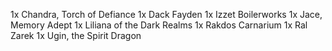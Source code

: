 1x Chandra, Torch of Defiance
1x Dack Fayden
1x Izzet Boilerworks
1x Jace, Memory Adept
1x Liliana of the Dark Realms
1x Rakdos Carnarium
1x Ral Zarek
1x Ugin, the Spirit Dragon